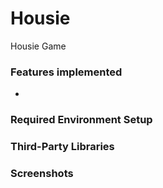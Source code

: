 # Housie
Housie Game

### Features implemented
* 

### Required Environment Setup

### Third-Party Libraries

### Screenshots
